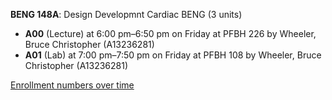 **BENG 148A**: Design Developmnt Cardiac BENG (3 units)

- **A00** (Lecture) at 6:00 pm–6:50 pm on Friday at PFBH 226 by Wheeler, Bruce Christopher (A13236281)
- **A01** (Lab) at 7:00 pm–7:50 pm on Friday at PFBH 108 by Wheeler, Bruce Christopher (A13236281)

[Enrollment numbers over time](./BENG148A.tsv)
